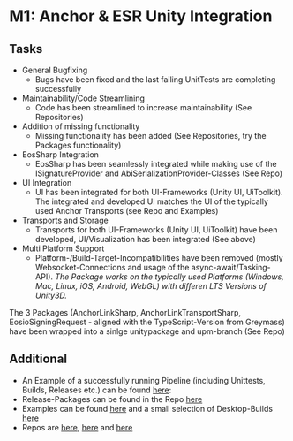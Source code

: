 
# M1: Anchor & ESR Unity Integration

## Tasks

 - General Bugfixing
	 - Bugs have been fixed and the last failing UnitTests are completing successfully
 - Maintainability/Code Streamlining
	 - Code has been streamlined to increase maintainability (See Repositories)
 - Addition of missing functionality
	 - Missing functionality has been added (See Repositories, try the Packages functionality)
 - EosSharp Integration
	 - EosSharp has been seamlessly integrated while making use of the ISignatureProvider and AbiSerializationProvider-Classes (See Repo)
 - UI Integration
	 - UI has been integrated for both UI-Frameworks (Unity UI, UiToolkit). The integrated and developed UI matches the UI of the typically used Anchor Transports (see Repo and Examples)
 - Transports and Storage
	 - Transports for both UI-Frameworks (Unity UI, UiToolkit) have been developed, UI/Visualization has been integrated (See above)
 - Multi Platform Support
	 - Platform-/Build-Target-Incompatibilities have been removed (mostly Websocket-Connections and usage of the async-await/Tasking-API).
*The Package works on the typically used Platforms (Windows, Mac, Linux, iOS, Android, WebGL) with differen LTS Versions of Unity3D.* 

The 3 Packages (AnchorLinkSharp, AnchorLinkTransportSharp, EosioSigningRequest - aligned with the TypeScript-Version from Greymass) have been wrapped into a sinlge unitypackage and upm-branch (See Repo)


## Additional 
- An Example of a successfully running Pipeline (including Unittests, Builds, Releases etc.) can be found [here](https://github.com/liquiidio/AnchorLinkSharp/actions/runs/3940803603): 
- Release-Packages can be found in the Repo [here](https://github.com/liquiidio/AnchorLinkSharp) 
- Examples can be found [here](https://liquiidio.gitbook.io/unity-plugin-suite) and a small selection of Desktop-Builds [here](https://drive.google.com/drive/folders/1hUU2inw5JppKDC0SsmMU9zENlrV8QaKE?usp=sharing)
- Repos are [here](https://github.com/liquiidio/AnchorLinkSharp/tree/unity_develop), [here](https://github.com/liquiidio/AnchorLinkTransportSharp/tree/unity_develop) and [here](https://github.com/liquiidio/EosioSigningRequestSharp/tree/unity_develop)
